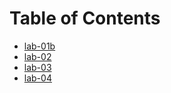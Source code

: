 # Table of Contents

- [lab-01b](lab-01b.md)
- [lab-02](lab-02.md)
- [lab-03](lab-03.md)
- [lab-04](lab-04.md)
 